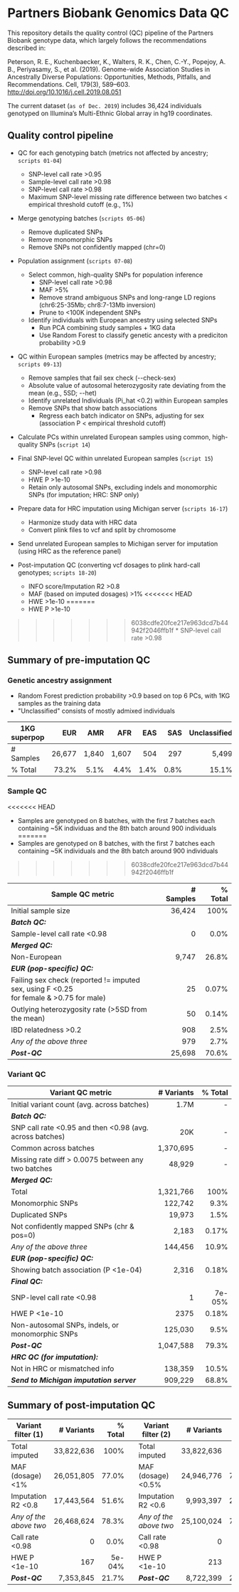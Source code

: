 # Partners Biobank Genomics Data QC

This repository details the quality control (QC) pipeline of the Partners Biobank genotype data, which largely follows the recommendations described in:

Peterson, R. E., Kuchenbaecker, K., Walters, R. K., Chen, C.-Y., Popejoy, A. B., Periyasamy, S., et al. (2019). Genome-wide Association Studies in Ancestrally Diverse Populations: Opportunities, Methods, Pitfalls, and Recommendations. Cell, 179(3), 589–603. http://doi.org/10.1016/j.cell.2019.08.051

The current dataset (`as of Dec. 2019`) includes 36,424 individuals genotyped on Illumina’s Multi-Ethnic Global array in hg19 coordinates.


## Quality control pipeline

* QC for each genotyping batch (metrics not affected by ancestry; `scripts 01-04`)
	* SNP-level call rate >0.95
	* Sample-level call rate >0.98
	* SNP-level call rate >0.98
	* Maximum SNP-level missing rate difference between two batches < empirical threshold cutoff (e.g., 1%)

* Merge genotyping batches (`scripts 05-06`)
	* Remove duplicated SNPs
	* Remove monomorphic SNPs
	* Remove SNPs not confidently mapped (chr=0)

* Population assignment (`scripts 07-08`)
	* Select common, high-quality SNPs for population inference
		* SNP-level call rate >0.98
		* MAF >5%
		* Remove strand ambiguous SNPs and long-range LD regions (chr6:25-35Mb; chr8:7-13Mb inversion)
		* Prune to <100K independent SNPs
	* Identify individuals with European ancestry using selected SNPs
		* Run PCA combining study samples + 1KG data
		* Use Random Forest to classify genetic ancesty with a prediciton probability >0.9

* QC within European samples (metrics may be affected by ancestry; `scripts 09-13`)
	* Remove samples that fail sex check (--check-sex)
	* Absolute value of autosomal heterozygosity rate deviating from the mean (e.g., 5SD; --het)
	* Identify unrelated Individuals (Pi_hat <0.2) within European samples
	* Remove SNPs that show batch associations
		* Regress each batch indicator on SNPs, adjusting for sex (association P < empirical threshold cutoff)

* Calculate PCs within unrelated European samples using common, high-quality SNPs (`script 14`)

* Final SNP-level QC within unrelated European samples (`script 15`)
	* SNP-level call rate >0.98
	* HWE P >1e-10
	* Retain only autosomal SNPs, excluding indels and monomorphic SNPs (for imputation; HRC: SNP only)

* Prepare data for HRC imputation using Michigan server (`scripts 16-17`)
	* Harmonize study data with HRC data
	* Convert plink files to vcf and split by chromosome

* Send unrelated European samples to Michigan server for imputation (using HRC as the reference panel)

* Post-imputation QC (converting vcf dosages to plink hard-call genotypes; `scripts 18-20`)
	* INFO score/Imputation R2 >0.8
	* MAF (based on imputed dosages) >1%
<<<<<<< HEAD
	* HWE >1e-10
=======
	* HWE P >1e-10
>>>>>>> 6038cdfe20fce217e963dcd7b44942f2046ffb1f
	* SNP-level call rate >0.98



## Summary of pre-imputation QC

### Genetic ancestry assignment
- Random Forest prediction probability >0.9 based on top 6 PCs, with 1KG samples as the training data
- "Unclassified" consists of mostly admixed individuals

| 1KG superpop    |  EUR   |  AMR   |  AFR   |  EAS   |  SAS   | Unclassified | Total |
| --- | -----: | -----: | -----: | -----: | -----: | -----------: | -----:|   
| # Samples | 26,677 | 1,840 | 1,607 | 504 | 297 | 5,499 | 36,424 |
| % Total | 73.2% | 5.1% | 4.4% | 1.4% | 0.8% | 15.1% | 100% |



### Sample QC
<<<<<<< HEAD
- Samples are genotyped on 8 batches, with the first 7 batches each containing ~5K individuas and the 8th batch around 900 individuals
=======
- Samples are genotyped on 8 batches, with the first 7 batches each containing ~5K individuals and the 8th batch around 900 individuals
>>>>>>> 6038cdfe20fce217e963dcd7b44942f2046ffb1f

| Sample QC metric | # Samples | % Total |
| ---------------- | -------: | -----: |
| Initial sample size | 36,424 | 100%  |
| **_Batch QC:_**  |   |   |
| Sample-level call rate <0.98  | 0  | 0.0%  |
| **_Merged QC:_**  |   |   |
| Non-European | 9,747  | 26.8%  |
| **_EUR (pop-specific) QC:_**  |   |   |
| Failing sex check (reported != imputed sex, using F <0.25 <br>for female & >0.75 for male) | 25  | 0.07%  |
| Outlying heterozygosity rate (>5SD from the mean) | 50  | 0.14%  |
| IBD relatedness >0.2 | 908  | 2.5%  |
| _Any of the above three_ | 979  | 2.7%  |
| **_Post-QC_** | 25,698  | 70.6%  |


### Variant QC

| Variant QC metric  | # Variants | % Total |
| ------------- | -------------: | -------------: |
| Initial variant count (avg. across batches) | 1.7M | - |
| **_Batch QC:_**  |   |   |
| SNP call rate <0.95 and then <0.98 (avg. across batches)| 20K  | -  |
| Common across batches | 1,370,695 | - |
| Missing rate diff > 0.0075 between any two batches  | 48,929  | -  |
| **_Merged QC:_**  |   |   |
| Total  | 1,321,766  | 100%  |
| Monomorphic SNPs  | 122,742  | 9.3%  |
| Duplicated SNPs  | 19,973  | 1.5%  |
| Not confidently mapped SNPs (chr & pos=0)  | 2,183  | 0.17%  |
| _Any of the above three_  | 144,456  | 10.9%  |
| **_EUR (pop-specific) QC:_**  |   |   |
| Showing batch association (P <1e-04)  | 2,316  | 0.18%  |
| **_Final QC:_**  |   |   |
| SNP-level call rate <0.98  | 1  | 7e-05%  |
| HWE P <1e-10  | 2375  | 0.18%  |
| Non-autosomal SNPs, indels, or monomorphic SNPs | 125,030  | 9.5%  |
| **_Post-QC_** | 1,047,588 | 79.3% |
| **_HRC QC (for imputation):_**  |   |   |
| Not in HRC or mismatched info  | 138,359  | 10.5%  |
| **_Send to Michigan imputation server_**  | 909,229  | 68.8%  |



## Summary of post-imputation QC

| Variant filter (1) | # Variants | % Total |   | Variant filter (2)  | # Variants | % Total |
| ------------------ | ---------: | ------: |---| ------------------- | ---------: | ------: |
| Total imputed | 33,822,636 | 100% | 		    | Total imputed | 33,822,636 | 100% | 
| MAF (dosage) <1% | 26,051,805 | 77.0% |    | MAF (dosage) <0.5% | 24,946,776 | 73.8% | 
| Imputation R2 <0.8 | 17,443,564 | 51.6% |    | Imputation R2 <0.6 | 9,993,397 | 29.5% |
| _Any of the above two_ | 26,468,624 | 78.3% | | _Any of the above two_ | 25,100,024 | 74.2% |
| Call rate <0.98 | 0 | 0.0% |                 | Call rate <0.98 | 0 | 0.0% |
| HWE P <1e-10 | 167 | 5e-04% |                 | HWE P <1e-10 | 213 | 6e-04% |
| **_Post-QC_** | 7,353,845 | 21.7% |           |**_Post-QC_** | 8,722,399 | 25.8% |


